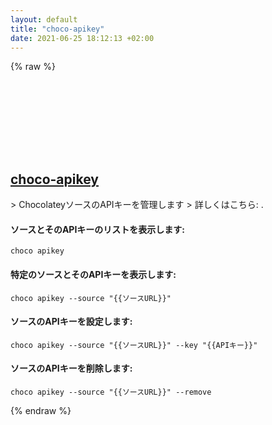```yaml
---
layout: default
title: "choco-apikey"
date: 2021-06-25 18:12:13 +02:00
---
```

{% raw %}
<h2 id="choco-apikey">
  <a href="/ja/windows/choco-apikey.html">choco-apikey</a> <a href="#choco-apikey"><svg class="icon">
    <use href="/assets/images/unicode_sprite.svg#link" />
  </svg></a>
</h2>
> ChocolateyソースのAPIキーを管理します
> 詳しくはこちら: <https://chocolatey.org/docs/commands-apikey>.

#### ソースとそのAPIキーのリストを表示します:
```shell
choco apikey
```
#### 特定のソースとそのAPIキーを表示します:
```shell
choco apikey --source "{{ソースURL}}"
```
#### ソースのAPIキーを設定します:
```shell
choco apikey --source "{{ソースURL}}" --key "{{APIキー}}"
```
#### ソースのAPIキーを削除します:
```shell
choco apikey --source "{{ソースURL}}" --remove
```
{% endraw %}